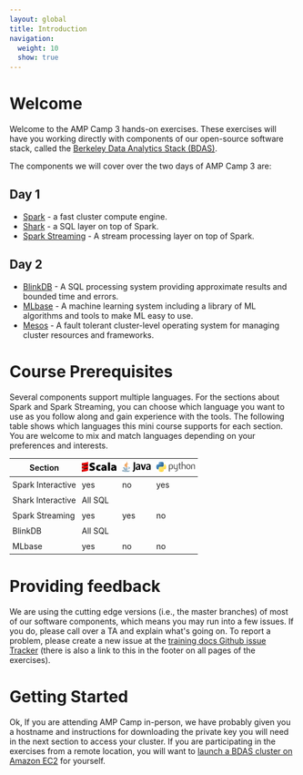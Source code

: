 ```yaml
---
layout: global
title: Introduction
navigation:
  weight: 10
  show: true
---
```


# Welcome
Welcome to the AMP Camp 3 hands-on exercises. These exercises will have you working directly with components of our open-source software stack,
called the <a href="https://amplab.cs.berkeley.edu/software/">Berkeley Data Analytics Stack
(BDAS)</a>.


The components we will cover over the two days of AMP Camp 3 are:

## Day 1

* [Spark](http://spark.incubator.apache.org) - a fast cluster compute engine.
* [Shark](http://shark.cs.berkeley.edu) - a SQL layer on top of Spark.
* [Spark Streaming](http://spark-project.org/docs/latest/streaming-programming-guide.html) - A stream processing layer on top of Spark.

## Day 2
* [BlinkDB](http://blinkdb.org) - A SQL processing system providing approximate results and bounded time and errors.
* [MLbase](http://mlbase.org) - A machine learning system including a library of ML algorithms and tools to make ML easy to use.
* [Mesos](http://mesos.apache.org) - A fault tolerant cluster-level operating system for managing cluster resources and frameworks.


# Course Prerequisites
Several components support multiple languages. For the sections about Spark and Spark Streaming, you can choose which language you want to use as you follow along and gain experience with the tools. The following table shows which languages this mini course supports for each section. You are welcome to mix and match languages depending on your preferences and interests.

<center>
<style type="text/css">
table td, table th {
  padding: 5px;
}
</style>
<table class="bordered">
<thead>
<tr>
  <th>Section</th>
    <th><img src="img/scala-sm.png"/></th>
    <th><img src="img/java-sm.png"/></th>
    <th><img src="img/python-sm.png"/>
  </th>
</tr>
</thead><tbody>
<tr>
  <td>Spark Interactive</td>
  <td class="yes">yes</td>
  <td class="no">no</td>
  <td class="yes">yes</td>
</tr><tr>
  <td>Shark Interactive</td>
  <td colspan="3" class="yes">All SQL</td>
</tr><tr>
  <td>Spark Streaming</td>
  <td class="yes">yes</td>
  <td class="yes">yes</td>
  <td class="no">no</td>
</tr><tr>
  <td>BlinkDB</td>
  <td colspan="3" class="yes">All SQL</td>
</tr><tr>
  <td>MLbase</td>
  <td class="yes">yes</td>
  <td class="no">no</td>
  <td class="no">no</td>
</tr>
</tbody>
</table>
</center>

# Providing feedback
We are using the cutting edge versions (i.e., the master branches) of most of our software components, which means you may run into a few issues. If you do, please call over a TA and explain what's going on. To report a problem, please create a new issue at the <a href="https://github.com/amplab/training/issues">training docs Github issue Tracker</a> (there is also a link to this in the footer on all pages of the exercises).

# Getting Started

Ok, If you are attending AMP Camp in-person, we have probably given you a hostname and instructions for downloading the private key you will need in the next section to access your cluster.
If you are participating in the exercises from a remote location, you will want to [launch a BDAS cluster on Amazon EC2](launching-a-bdas-cluster-on-ec2.html) for yourself.
